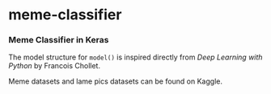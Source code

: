 # meme-classifier
### Meme Classifier in Keras

The model structure for `model()` is inspired directly from _Deep Learning with Python_ by Francois Chollet. 

Meme datasets and lame pics datasets can be found on Kaggle. 

